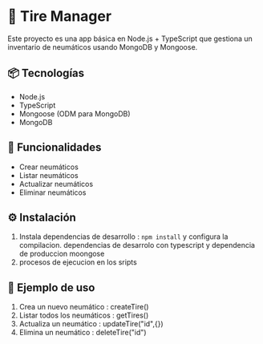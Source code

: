 # 🛞 Tire Manager

Este proyecto es una app básica en Node.js + TypeScript que gestiona un inventario de neumáticos usando MongoDB y Mongoose.

## 📦 Tecnologías

- Node.js
- TypeScript
- Mongoose (ODM para MongoDB)
- MongoDB

## 🚀 Funcionalidades

- Crear neumáticos
- Listar neumáticos
- Actualizar neumáticos
- Eliminar neumáticos

## ⚙️ Instalación

1. Instala dependencias de desarrollo : `npm install` y configura la compilacion. dependencias de desarrolo con typescript y dependencia de produccion moongose
2. procesos de ejecucion en los sripts

## 📝 Ejemplo de uso

1. Crea un nuevo neumático : createTire()
2. Listar todos los neumáticos : getTires()
3. Actualiza un neumático : updateTire("id",{})
4. Elimina un neumático : deleteTire("id")